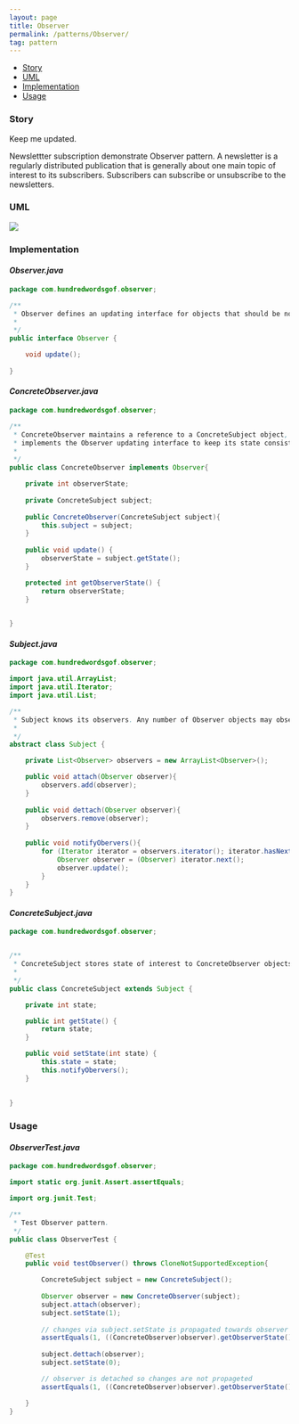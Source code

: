 ```yaml
---
layout: page
title: Observer
permalink: /patterns/Observer/
tag: pattern
---
```


* [Story](#Story)
* [UML](#UML)
* [Implementation](#Implementation)
* [Usage](#Usage)


###  <a id="Story"></a>Story 

Keep me updated.

Newslettter subscription demonstrate Observer pattern.
A newsletter is a regularly distributed publication that is generally about one main topic of interest to its subscribers. 
Subscribers can subscribe or unsubscribe to the newsletters.



###  <a id="UML"></a>UML 
[![]({{site.baseurl}}/assets/img/observer.png)]({{site.baseurl}}/assets/img/observer.png)

###  <a id="Implementation"></a>Implementation 

#### *Observer.java* 
```java 
package com.hundredwordsgof.observer;

/**
 * Observer defines an updating interface for objects that should be notified of changes in a subject.
 *
 */
public interface Observer {

	void update();
	
}
```

#### *ConcreteObserver.java* 
```java 
package com.hundredwordsgof.observer;

/**
 * ConcreteObserver maintains a reference to a ConcreteSubject object, stores state that should stay consistent with the subject's, 
 * implements the Observer updating interface to keep its state consistent with the subject's.
 *
 */
public class ConcreteObserver implements Observer{

	private int observerState;
	
	private ConcreteSubject subject;
	
	public ConcreteObserver(ConcreteSubject subject){
		this.subject = subject;
	}
	
	public void update() {
		observerState = subject.getState();
	}

	protected int getObserverState() {
		return observerState;
	}

	
}
```

#### *Subject.java* 
```java 
package com.hundredwordsgof.observer;

import java.util.ArrayList;
import java.util.Iterator;
import java.util.List;

/**
 * Subject knows its observers. Any number of Observer objects may observe a subject.
 *
 */
abstract class Subject {

	private List<Observer> observers = new ArrayList<Observer>(); 

	public void attach(Observer observer){
		observers.add(observer);
	}
	
	public void dettach(Observer observer){
		observers.remove(observer);
	}
	
	public void notifyObervers(){
		for (Iterator iterator = observers.iterator(); iterator.hasNext();) {
			Observer observer = (Observer) iterator.next();
			observer.update();
		}
	}
}
```

#### *ConcreteSubject.java* 
```java 
package com.hundredwordsgof.observer;


/**
 * ConcreteSubject stores state of interest to ConcreteObserver objects, sends a notification to its observers when its state changes.
 *
 */
public class ConcreteSubject extends Subject {

	private int state;

	public int getState() {
		return state;
	}

	public void setState(int state) {
		this.state = state;
		this.notifyObervers();
	}
	
	
}
```

###  <a id="Usage"></a>Usage 

#### *ObserverTest.java* 
```java 
package com.hundredwordsgof.observer;

import static org.junit.Assert.assertEquals;

import org.junit.Test;

/**
 * Test Observer pattern.
 */
public class ObserverTest {

	@Test
	public void testObserver() throws CloneNotSupportedException{

		ConcreteSubject subject = new ConcreteSubject();
		
		Observer observer = new ConcreteObserver(subject);
		subject.attach(observer);		
		subject.setState(1);
		
		// changes via subject.setState is propagated towards observer
		assertEquals(1, ((ConcreteObserver)observer).getObserverState());	
		
		subject.dettach(observer);
		subject.setState(0);

		// observer is detached so changes are not propageted
		assertEquals(1, ((ConcreteObserver)observer).getObserverState());	

	}
}
```

